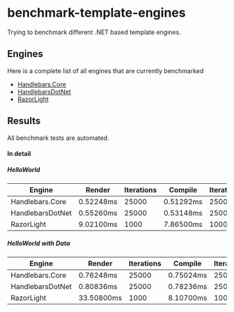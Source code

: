 # benchmark-template-engines
Trying to benchmark different .NET based template engines.

## Engines
Here is a complete list of all engines that are currently benchmarked

* [Handlebars.Core](https://github.com/esskar/handlebars-core)
* [HandlebarsDotNet](https://github.com/rexm/Handlebars.Net)
* [RazorLight](https://github.com/toddams/RazorLight)

## Results
All benchmark tests are automated.

#### In detail

##### HelloWorld
Engine|Render|Iterations|Compile|Iterations|Compile&Render|Iterations
------|------|----------|-------|----------|--------------|----------
Handlebars.Core|0.52248ms|25000|0.51292ms|25000|0.00020ms|25000
HandlebarsDotNet|0.55260ms|25000|0.53148ms|25000|0.00016ms|25000
RazorLight|9.02100ms|1000|7.86500ms|1000|0.01300ms|1000


##### HelloWorld with Data
Engine|Render|Iterations|Compile|Iterations|Compile&Render|Iterations
------|------|----------|-------|----------|--------------|----------
Handlebars.Core|0.76248ms|25000|0.75024ms|25000|0.00232ms|25000
HandlebarsDotNet|0.80836ms|25000|0.78236ms|25000|0.00220ms|25000
RazorLight|33.50800ms|1000|8.10700ms|1000|0.06400ms|1000


